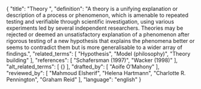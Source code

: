 {
  "title": "Theory ",
  "definition": "A theory is a unifying explanation or description of a process or phenomenon, which is amenable to repeated testing and verifiable through scientific investigation, using various experiments led by several independent researchers. Theories may be rejected or deemed an unsatisfactory explanation of a phenomenon after rigorous testing of a new hypothesis that explains the phenomena better or seems to contradict them but is more generalisable to a wider array of findings.",
  "related_terms": [
    "Hypothesis",
    "Model (philosophy)",
    "Theory building"
  ],
  "references": [
    "Schafersman (1997)",
    "Wacker (1998)"
  ],
  "alt_related_terms": [
    {}
  ],
  "drafted_by": [
    "Aoife O’Mahony"
  ],
  "reviewed_by": [
    "Mahmoud Elsherif",
    "Helena Hartmann",
    "Charlotte R. Pennington",
    "Graham Reid"
  ],
  "language": "english"
}
